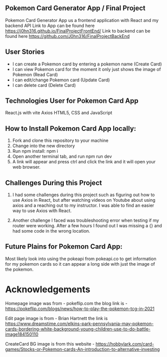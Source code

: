 ## Pokemon Card Generator App / Final Project

Pokemon Card Generator App us a frontend application with React and my backend API
Link to App can be found here https://j0hn316.github.io/FinalProjectFrontEnd/
Link to backend can be found here https://github.com/J0hn316/FinalProjectBackEnd

## User Stories

- I can create a Pokemon card by entering a pokemon name (Create Card)
- I can view Pokemon card for the moment it only just shows the image of Pokemon (Read Card)
- I can edit/change Pokemon card (Update Card)
- I can delete card (Delete Card)

## Technologies User for Pokemon Card App

React.js with vite
Axios
HTML5, CSS and JavaScript

## How to Install Pokemon Card App locally:

1. Fork and clone this repository to your machine
2. Change into the new directory
3. Run npm install: npm i
4. Open another terminal tab, and run npm run dev
5. A link will appear and press ctrl and click the link and it will open your web browser.

## Challenges During this Project

1. I had some challenges during this project such as figuring out how to use Axios in React, but after watching videos on Youtube about using axios and a reaching out to my instructor. I was able to find an easier way to use Axios with React.

2. Another challenge I faced was troubleshooting error when testing if my router were working. After a few hours I found out I was missing a {} and had some code in the wrong location.

## Future Plains for Pokemon Card App:

Most likely look into using the pokeapi from pokeapi.co to get information for my pokemon cards so it can appear a long side with just the image of the pokemon.

# Acknowledgements

Homepage image was from - pokeflip.com the blog link is - https://pokeflip.com/blogs/news/how-to-play-the-pokemon-tcg-in-2021

Edit page image is from - Brian Hartnett the link is https://www.dreamstime.com/elkins-park-pennsylvania-may-pokemon-cards-bordering-white-background-young-children-use-to-do-battle-image184150110

CreateCard BG image is from this website - https://hobbylark.com/card-games/Stocks-or-Pokemon-cards-An-introduction-to-alternative-investing
